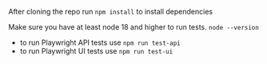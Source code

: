 After cloning the repo run `npm install` to install dependencies

Make sure you have at least node 18 and higher to run tests. `node --version`

- to run Playwright API tests use `npm run test-api`
- to run Playwright UI tests use `npm run test-ui`
